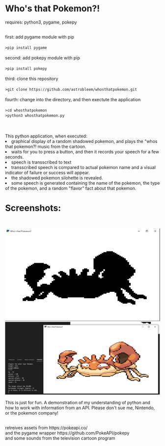 # Who's that Pokemon?!


requires: python3, pygame, pokepy

<br>
first: add pygame module with pip<br>
<code>
>pip install pygame
</code>

<br>
second: add pokepy module with pip<br>
<code>
>pip install pokepy
</code>

<br>
third: clone this repository<br>
<code>
>git clone https://github.com/astrobleem/whosthatpokemon.git
</code>

<br>
fourth: change into the directory, and then exectute the application<br>
<code>
>cd whosthatpokemon
>python3 whosthatpokemon.py
</code>
<br><br><br>
This python application, when executed:

<li> graphical display of a random shadowed pokemon, and plays the "whos that pokemon?! music from the cartoon.</li>
<li> waits for you to press a button, and then it records your speech for a few seconds.</li>
<li> speech is transscribed to text </li>
<li> transscribed speech is compared to actual pokemon name and a visual indicator of failure or success will appear.</li>
<li> the shadowed pokemon silohette is revealed.</li>
<li> some speech is generated containing the name of the pokemon, the type of the pokemon, and a random "flavor" fact about that pokemon.</li>



<h1>Screenshots:</h1>
<br>

![pokemon hidden](https://github.com/astrobleem/pythontesting/blob/main/examplewindowkingler.png?raw=true)
<br>
![pokemon is revealed after hitting spacebar](https://github.com/astrobleem/pythontesting/blob/main/kinglerreveal.png?raw=true)


This is just for fun. A demonstration of my understanding of python and how to work with information from an API.
Please don't sue me, Nintendo, or the pokemon company!

<br>
retreives assets from https://pokeapi.co/
<br>
and the pygame wrapper https://github.com/PokeAPI/pokepy
<br>
and some sounds from the television cartoon program
<br>
